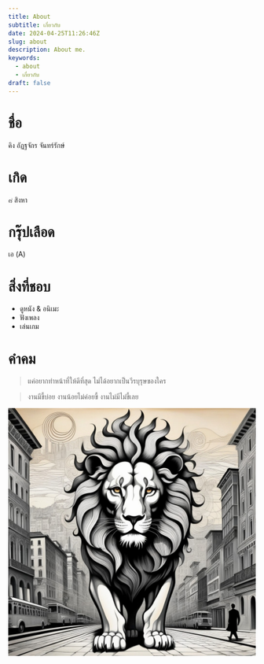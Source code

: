 ```yaml
---
title: About
subtitle: เกี่ยวกับ
date: 2024-04-25T11:26:46Z
slug: about
description: About me.
keywords:
  - about
  - เกี่ยวกับ
draft: false
---
```

# ชื่อ
คิง อัฏฐจักร จันทร์รักษ์
# เกิด
๘ สิงหา
# กรุ๊ปเลือด
เอ (A)
# สิ่งที่ชอบ
- ดูหนัง & อนิเมะ
- ฟังเพลง
- เล่นเกม
# คำคม
> แค่อยากทำหน้าที่ให้ดีที่สุด ไม่ได้อยากเป็นวีรบุรุษของใคร

> งานมีขี้บ่อย งานน้อยไม่ค่อยขี้ งานไม่มีไม่ขี้เลย

![Attajak Janrak](../images/attajak.jpg)
